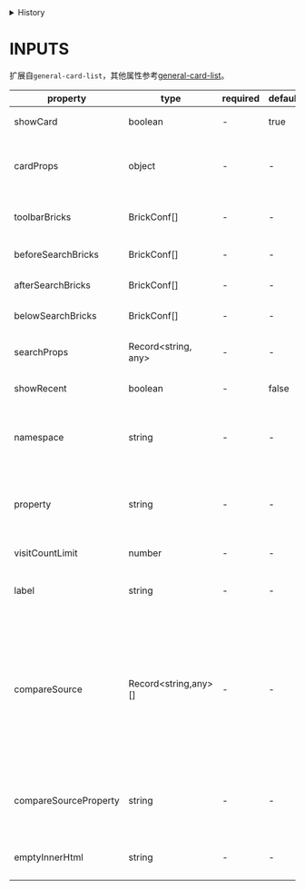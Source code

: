 [//]: # "atom-bricks/card/searchable-card-list.ts"

<details>
<summary>History</summary>

| Version | Change                                   |
| ------- | ---------------------------------------- |
| 1.27.0  | 新属性 `target`,`href`,`fields.disabled` |

</details>

# INPUTS

扩展自`general-card-list`，其他属性参考[general-card-list](developers/brick-book/template/general-list.general-card-list)。

| property              | type                 | required | default | description                                                                                                                                          |
| --------------------- | -------------------- | -------- | ------- | ---------------------------------------------------------------------------------------------------------------------------------------------------- |
| showCard              | boolean              | -        | true    | 是否显示外层卡片                                                                                                                                     |
| cardProps             | object               | -        | -       | 配置外层卡片相关属性 具体详情参考 [通用卡片构件](developers/brick-book/brick/basic-bricks.general-card)                                              |
| toolbarBricks         | BrickConf[]          | -        | -       | 右上角操作区 toolbar slots 的 bricks。                                                                                                               |
| beforeSearchBricks    | BrickConf[]          | -        | -       | 搜索框前面插入的 bricks。                                                                                                                            |
| afterSearchBricks     | BrickConf[]          | -        | -       | 搜索框后面插入的 bricks。                                                                                                                            |
| belowSearchBricks     | BrickConf[]          | -        | -       | 搜索框下面插入的 bricks。                                                                                                                            |
| searchProps           | Record<string, any>  | -        | -       | [brick-general-search](developers/brick-book/brick/presentational-bricks.brick-general-search)的一些属性                                             |
| showRecent            | boolean              | -        | false   | 是否显示最近访问构件                                                                                                                                 |
| namespace             | string               | -        | -       | 储存在 localStorage 的 brick-next-history 中的 namespace                                                                                             |
| property              | string               | -        | -       | 储存在 localStorage 的 brick-next-history 中的 property                                                                                              |
| visitCountLimit       | number               | -        | -       | 读取最近访问数量                                                                                                                                     |
| label                 | string               | -        | -       | 列表数据的哪个字段作为标签文案                                                                                                                       |
| compareSource         | Record<string,any>[] | -        | -       | 最近访问数据的对比源，不传的时候会直接返回最近访问的数据，传了会对访问数据进行过滤，排除掉对比源中不存在的数据，例如被删除的数据将不会显示在页面上。 |
| compareSourceProperty | string               | -        | -       | 可配置 compareSource 中哪个数据作为 property，一般情况不需配置。                                                                                     |
| emptyInnerHtml        | string               | -        | -       | 空数据时的额外提示，支持 HTML 格式                                                                                                                   |
